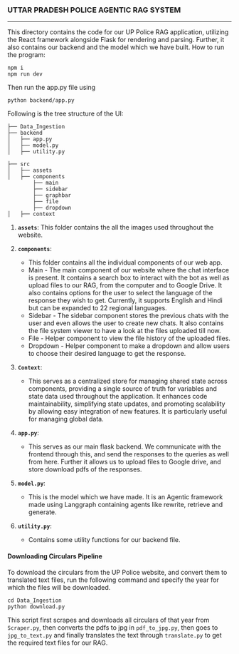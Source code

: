 ### UTTAR PRADESH POLICE AGENTIC RAG SYSTEM
---
This directory contains the code for our UP Police RAG application, utilizing the React framework alongside Flask for rendering and parsing. Further, it also contains our backend and the model which we have built.
How to run the program:

```
npm i
npm run dev
```

Then run the app.py file using
```
python backend/app.py
```

Following is the tree structure of the UI:
```
├── Data_Ingestion
├── backend
│   ├── app.py
│   ├── model.py
│   ├── utility.py

├── src
│   ├── assets
│   ├── components
        ├── main
        ├── sidebar
        ├── graphbar
        ├── file
        ├── dropdown
│   ├── context
```

1. **``assets``**:  This folder contains the all the images used throughout the website.
2. **``components``**: 
    - This folder contains all the individual components of our web app.
    - Main - The main component of our website where the chat interface is present. It contains a search box to interact with the bot as well as upload files to our RAG, from the computer and to Google Drive.  It also contains options for the user to select the language of the response they wish to get. Currently, it supports English and Hindi but can be expanded to 22 regional languages.
    - Sidebar - The sidebar component stores the previous chats with the user and even allows the user to create new chats. It also contains the file system viewer to have a look at the files uploaded till now.
    - File - Helper component to view the file history of the uploaded files.
    - Dropdown - Helper component to make a dropdown and allow users to choose their desired language to get the response.

3. **``Context``**:
    - This serves as a centralized store for managing shared state across components, providing a single source of truth for variables and state data used throughout the application. It enhances code maintainability, simplifying state updates, and promoting scalability by allowing easy integration of new features. It is particularly useful for managing global data.

3. **``app.py``**:
    - This serves as our main flask backend. We communicate with the frontend through this, and send the responses to the queries as well from here. Further it allows us to upload files to Google drive, and store download pdfs of the responses. 

4. **``model.py``**:
    - This is the model which we have made. It is an Agentic framework made using Langgraph containing agents like rewrite, retrieve and generate.

5. **``utility.py``**:
    - Contains some utility functions for our backend file. 

#### Downloading Circulars Pipeline

To download the circulars from the UP Police website, and convert them to translated text files, run the following command and specify the year for which the files will be downloaded.
```
cd Data_Ingestion
python download.py
```

This script first scrapes and downloads all circulars of that year from `Scraper.py`, then converts the pdfs to jpg in `pdf_to_jpg.py`, then goes to `jpg_to_text.py` and finally translates the text through `translate.py` to get the required text files for our RAG.
